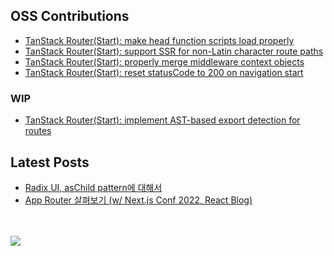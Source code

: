 ## OSS Contributions
- [TanStack Router(Start): make head function scripts load properly](https://github.com/TanStack/router/pull/4323)
- [TanStack Router(Start): support SSR for non-Latin character route paths](https://github.com/TanStack/router/pull/4611)
- [TanStack Router(Start): properly merge middleware context objects](https://github.com/TanStack/router/pull/4665)
- [TanStack Router(Start): reset statusCode to 200 on navigation start](https://github.com/TanStack/router/pull/4664)

### WIP
- [TanStack Router(Start): implement AST-based export detection for routes](https://github.com/TanStack/router/pull/4669)

## Latest Posts
- [Radix UI, asChild pattern에 대해서](https://wookhyung.netlify.app/blog/radix-ui-aschild-pattern)
- [App Router 살펴보기 (w/ Next.js Conf 2022, React Blog)](https://wookhyung.netlify.app/blog/app-router-with-nextjs-conf-2022)

<br>
<br>

<a href="https://github.com/devxb/gitanimals">
  <img src="https://render.gitanimals.org/farms/w00khyung"/>
</a>
